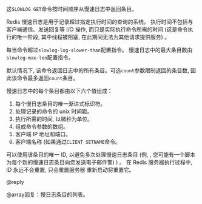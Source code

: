 这`SLOWLOG GET`命令按时间顺序从慢速日志中返回条目。

Redis 慢速日志是用于记录超过指定执行时间的查询的系统。
执行时间不包括与客户端通信、发送回复等 I/O 操作, 而只是实际执行命令所需的时间 (这是命令执行的唯一阶段, 其中线程被阻塞, 在此期间无法为其他请求提供服务) 。

每当命令超过`slowlog-log-slower-than`配置指令。
慢速日志中的最大条目数由`slowlog-max-len`配置指令。

默认情况下, 该命令返回日志中的所有条目。可选`count`参数限制返回的条目数, 因此该命令最多返回`count`条目。

慢速日志中的每个条目都由以下六个值组成：

1.  每个慢日志条目的唯一渐进式标识符。
2.  处理记录的命令的 unix 时间戳。
3.  执行所需的时间, 以微秒为单位。
4.  组成命令参数的数组。
5.  客户端 IP 地址和端口。
6.  客户端名称 (如果通过`CLIENT SETNAME`命令。

可以使用该条目的唯一 ID, 以避免多次处理慢速日志条目 (例, , 您可能有一个脚本为每个新的慢速日志条目向您发送电子邮件警) ) 。
在 Redis 服务器执行过程中, ID 永远不会重置, 只会重置服务器
重新启动将重置它。

@reply

@array回复：慢日志条目的列表。
